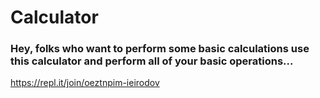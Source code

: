 # Calculator

### Hey, folks who want to perform some basic calculations use this calculator and perform all of your basic operations...

https://repl.it/join/oeztnpim-ieirodov
